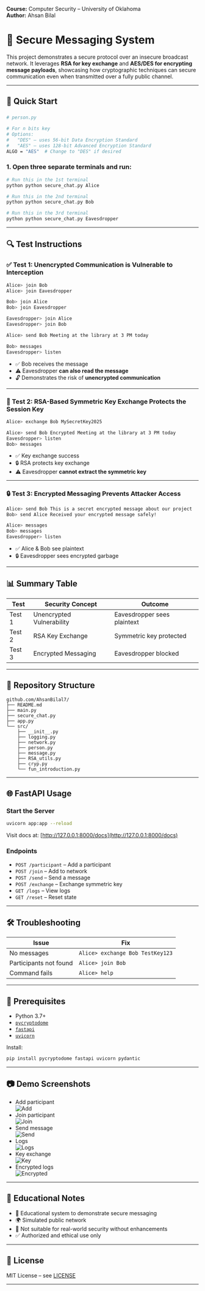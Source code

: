 
**Course:** Computer Security – University of Oklahoma  
**Author:** Ahsan Bilal  

# 🔐 Secure Messaging System

This project demonstrates a secure protocol over an insecure broadcast network. It leverages **RSA for key exchange** and **AES/DES for encrypting message payloads**, showcasing how cryptographic techniques can secure communication even when transmitted over a fully public channel.

---

## 🚀 Quick Start
###
```bash
# person.py

# For n bits key
# Options:
#   "DES" – uses 56-bit Data Encryption Standard
#   "AES" – uses 128-bit Advanced Encryption Standard
ALGO = "AES"  # Change to "DES" if desired

```

### 1. Open three separate terminals and run:
```bash
# Run this in the 1st terminal
python python secure_chat.py Alice

# Run this in the 2nd terminal  
python python secure_chat.py Bob

# Run this in the 3rd terminal
python python secure_chat.py Eavesdropper
```

---

## 🔍 Test Instructions

### ✅ Test 1: Unencrypted Communication is Vulnerable to Interception

```bash
Alice> join Bob
Alice> join Eavesdropper

Bob> join Alice
Bob> join Eavesdropper

Eavesdropper> join Alice
Eavesdropper> join Bob

Alice> send Bob Meeting at the library at 3 PM today

Bob> messages
Eavesdropper> listen
```

- ✅ Bob receives the message
- ⚠️ Eavesdropper **can also read the message**
- 🔓 Demonstrates the risk of **unencrypted communication**

---

### 🔐 Test 2: RSA-Based Symmetric Key Exchange Protects the Session Key

```bash
Alice> exchange Bob MySecretKey2025

Alice> send Bob Encrypted Meeting at the library at 3 PM today
Eavesdropper> listen
Bob> messages
```

- ✅ Key exchange success
- 🔒 RSA protects key exchange
- ⚠️ Eavesdropper **cannot extract the symmetric key**

---

### 🔒 Test 3: Encrypted Messaging Prevents Attacker Access

```bash
Alice> send Bob This is a secret encrypted message about our project
Bob> send Alice Received your encrypted message safely!

Alice> messages
Bob> messages
Eavesdropper> listen
```

- ✅ Alice & Bob see plaintext
- 🔒 Eavesdropper sees encrypted garbage

---

## 📊 Summary Table

| Test | Security Concept | Outcome |
|------|------------------|---------|
| Test 1 | Unencrypted Vulnerability | Eavesdropper sees plaintext |
| Test 2 | RSA Key Exchange | Symmetric key protected |
| Test 3 | Encrypted Messaging | Eavesdropper blocked |

---

## 📂 Repository Structure

```
github.com/AhsanBilal7/
├── README.md
├── main.py
├── secure_chat.py
├── app.py
└── src/
    ├── __init__.py
    ├── logging.py
    ├── network.py
    ├── person.py
    ├── message.py
    ├── RSA_utils.py
    ├── cryp.py
    └── fun_introduction.py
```

---

## 🌐 FastAPI Usage

### Start the Server
```bash
uvicorn app:app --reload
```

Visit docs at: [http://127.0.0.1:8000/docs](http://127.0.0.1:8000/docs)

### Endpoints
- `POST /participant` – Add a participant
- `POST /join` – Add to network
- `POST /send` – Send a message
- `POST /exchange` – Exchange symmetric key
- `GET /logs` – View logs
- `GET /reset` – Reset state

---

## 🛠️ Troubleshooting

| Issue | Fix |
|-------|-----|
| No messages | `Alice> exchange Bob TestKey123` |
| Participants not found | `Alice> join Bob` |
| Command fails | `Alice> help` |

---

## 🔧 Prerequisites

- Python 3.7+
- [`pycryptodome`](https://pypi.org/project/pycryptodome/)
- [`fastapi`](https://fastapi.tiangolo.com/)
- [`uvicorn`](https://www.uvicorn.org/)

Install:
```bash
pip install pycryptodome fastapi uvicorn pydantic
```

---

## 📷 Demo Screenshots

- Add participant  
  ![Add](image-1.png)
- Join participant  
  ![Join](image-3.png)
- Send message  
  ![Send](image-2.png)
- Logs  
  ![Logs](image-4.png)
- Key exchange  
  ![Key](image-5.png)
- Encrypted logs  
  ![Encrypted](image-6.png)

---

## 📘 Educational Notes

- 🔐 Educational system to demonstrate secure messaging
- 🌍 Simulated public network
- 🛑 Not suitable for real-world security without enhancements
- ✅ Authorized and ethical use only

---

## 📄 License

MIT License – see [LICENSE](LICENSE)

---

